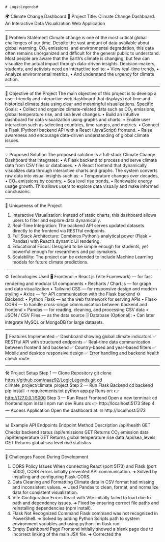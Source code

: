                                                                            # LogicLegends#
🌍 Climate Change Dashboard
📌 Project Title:
Climate Change Dashboard: An Interactive Data Visualization Web Application
________________________________________
🧩 Problem Statement
Climate change is one of the most critical global challenges of our time.
Despite the vast amount of data available about global warming, CO₂ emissions, and environmental degradation, this data often remains unorganized and difficult for the general public to understand.
Most people are aware that the Earth’s climate is changing, but few can visualize the actual impact through data-driven insights.
Decision-makers, students, and activists need an interactive tool to:
•	View real-time trends,
•	Analyze environmental metrics,
•	And understand the urgency for climate action.
________________________________________
🎯 Objective of the Project
The main objective of this project is to develop a user-friendly and interactive web dashboard that displays real-time and historical climate data using clear and meaningful visualizations.
Specific Goals:
•	Collect and organize climate-related data such as CO₂ emissions, global temperature rise, and sea level changes.
•	Build an intuitive dashboard for data visualization using graphs and charts.
•	Enable user interaction such as selecting countries, time ranges, and metrics.
•	Connect a Flask (Python) backend API with a React (JavaScript) frontend.
•	Raise awareness and encourage data-driven understanding of global climate issues.
________________________________________
💡 Proposed Solution
The proposed solution is a full-stack Climate Change Dashboard that integrates:
•	A Flask backend to process and serve climate data from CSV files or databases.
•	A React frontend that dynamically visualizes data through interactive charts and graphs.
The system converts raw data into visual insights such as:
•	Temperature changes over decades,
•	CO₂ emissions by country,
•	Sea level rise trends,
•	Renewable energy usage growth.
This allows users to explore data visually and make informed conclusions.
________________________________________
🌟 Uniqueness of the Project
1.	Interactive Visualization:
Instead of static charts, this dashboard allows users to filter and explore data dynamically.
2.	Real-Time Integration:
The backend API serves updated datasets directly to the frontend via RESTful endpoints.
3.	Full Stack Architecture:
Combines Python’s analytical power (Flask + Pandas) with React’s dynamic UI rendering.
4.	Educational Focus:
Designed to be simple enough for students, yet powerful enough for researchers and policymakers.
5.	Scalability:
The project can be extended to include Machine Learning models for future climate predictions.
________________________________________
⚙️ Technologies Used
🖥️ Frontend:
•	React.js (Vite Framework) — for fast rendering and modular UI components
•	Recharts / Chart.js — for graph and data visualization
•	Tailwind CSS — for responsive design and modern styling
•	Axios — for API communication with the Flask backend
⚙️ Backend:
•	Python Flask — as the web framework for serving APIs
•	Flask-CORS — to handle cross-origin communication between backend and frontend
•	Pandas — for reading, cleaning, and processing CSV data
•	JSON / CSV Files — as the data source
🗄️ Database (Optional):
•	Can later integrate MySQL or MongoDB for large datasets.
________________________________________
🧠 Features Implemented
✅ Dashboard showing global climate indicators
✅ RESTful API with structured endpoints
✅ Real-time data communication between frontend and backend
✅ Country-based and year-based filters
✅ Mobile and desktop responsive design
✅ Error handling and backend health check route
________________________________________
🛠️ Project Setup
Step 1 — Clone Repository
git clone https://github.com/naaz92/LogicLegends.git
cd climate_project/climate_project
Step 2 — Run Flask Backend
cd backend
pip install -r requirements.txt
python app.py
Runs on:
👉 http://127.0.0.1:5000
Step 3 — Run React Frontend
Open a new terminal:
cd frontend
npm install
npm run dev
Runs on:
👉 http://localhost:5173
Step 4 — Access Application
Open the dashboard at:
🌐 http://localhost:5173
________________________________________
📊 Example API Endpoints
Endpoint	Method	Description
/api/health	GET	Checks backend status
/api/emissions	GET	Returns CO₂ emission data
/api/temperature	GET	Returns global temperature rise data
/api/sea_levels	GET	Returns global sea level rise statistics
________________________________________
🚧 Challenges Faced During Development
1.	CORS Policy Issues
When connecting React (port 5173) and Flask (port 5000), CORS errors initially prevented API communication.
➜ Solved by installing and configuring Flask-CORS.
2.	Data Cleaning and Formatting
Climate data in CSV format had missing and inconsistent values.
➜ Used Pandas to clean, format, and normalize data for consistent visualization.
3.	Vite Configuration Errors
React with Vite initially failed to load due to path and dependency issues.
➜ Fixed by ensuring correct file paths and reinstalling dependencies (npm install).
4.	Flask Not Recognized Command
Flask command was not recognized in PowerShell.
➜ Solved by adding Python Scripts path to system environment variables and using python -m flask run.
5.	Empty Dashboard Page
Frontend initially showed a blank page due to incorrect linking of the main JSX file.
➜ Corrected the <script> path in index.html and confirmed React build.
________________________________________
📈 Expected Outcomes
•	A fully working Climate Dashboard displaying interactive global statistics.
•	Increased awareness of climate issues through visualized data.
•	Potential integration with predictive ML models for future forecasting.
________________________________________
🔮 Future Improvements
•	Integrate machine learning to predict future climate trends.
•	Add a database for storing large datasets dynamically.
•	Include user authentication for saving personal dashboards.
•	Deploy the application on AWS / Render / Vercel.
________________________________________
👩💻 Developer Information
Developed by or Team Lead: Naaz Ahmed
🎓 Software Engineering Student
📧 Email: naazbaloch957957@gmail.com
📞 Contact: 03093449136
Member 1: Hasnain Ahmed
Member 2: Zahid Ali
________________________________________
📜 License
This project is licensed under the MIT License.
You are free to use, modify, and distribute with proper credit.
________________________________________
🌿 Conclusion
The Climate Change Dashboard project demonstrates how technology can transform raw climate data into meaningful and actionable visualizations.
Through interactive charts and real-time integration, the platform empowers individuals and researchers to understand environmental changes and take informed action against climate change.

